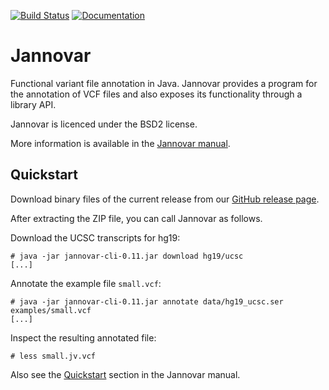 [![Build Status](https://travis-ci.org/charite/jannovar.svg?branch=master)](https://travis-ci.org/charite/jannovar)
[![Documentation](https://travis-ci.org/charite/jannovar.svg?branch=master)](https://readthedocs.org/projects/pip/badge/?version=master)

Jannovar
========

Functional variant file annotation in Java. Jannovar provides a program for
the annotation of VCF files and also exposes its functionality through a
library API.

Jannovar is licenced under the BSD2 license.

More information is available in the [Jannovar
manual](http://jannovar.readthedocs.org/).

Quickstart
----------

Download binary files of the current release from our [GitHub release
page](https://github.com/charite/jannovar/releases).

After extracting the ZIP file, you can call Jannovar as follows.

Download the UCSC transcripts for hg19:

```
# java -jar jannovar-cli-0.11.jar download hg19/ucsc
[...]
```

Annotate the example file `small.vcf`:

```
# java -jar jannovar-cli-0.11.jar annotate data/hg19_ucsc.ser examples/small.vcf
[...]
```

Inspect the resulting annotated file:

```
# less small.jv.vcf
```

Also see the
[Quickstart](http://jannovar.readthedocs.org/en/develop/quickstart.html) section
in the Jannovar manual.
